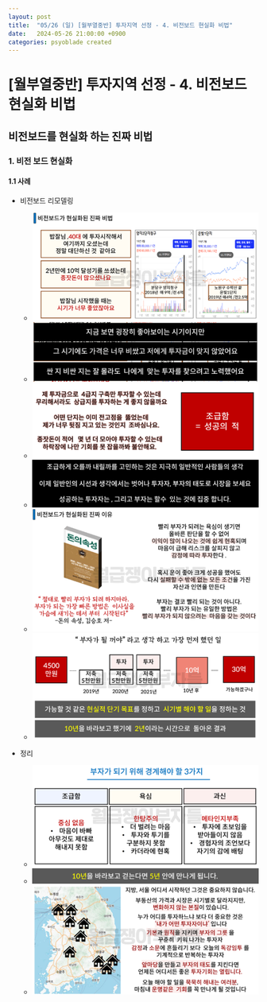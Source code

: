```yaml
---
layout: post
title:  "05/26 (일) [월부열중반] 투자지역 선정 - 4. 비전보드 현실화 비법"
date:   2024-05-26 21:00:00 +0900
categories: psyoblade created
---
```


# [월부열중반] 투자지역 선정 - 4. 비전보드 현실화 비법

## 비전보드를 현실화 하는 진짜 비법

### 1. 비전 보드 현실화

#### 1.1 사례

* 비전보드 리모델링
  * ![image-20240523221750775](/private/images/2024-05-26-yeoljung-day4/image-20240523221750775.png)
  * ![image-20240523221801532](/private/images/2024-05-26-yeoljung-day4/image-20240523221801532.png)
  * ![image-20240523221812851](/private/images/2024-05-26-yeoljung-day4/image-20240523221812851.png)
  * ![image-20240523221822244](/private/images/2024-05-26-yeoljung-day4/image-20240523221822244.png)
  * ![image-20240523221830823](/private/images/2024-05-26-yeoljung-day4/image-20240523221830823.png)
  * ![image-20240523221841031](/private/images/2024-05-26-yeoljung-day4/image-20240523221841031.png)

* 정리
  * ![image-20240523221850185](/private/images/2024-05-26-yeoljung-day4/image-20240523221850185.png)
  * ![image-20240523221912046](/private/images/2024-05-26-yeoljung-day4/image-20240523221912046.png)
  * ![image-20240523221921786](/private/images/2024-05-26-yeoljung-day4/image-20240523221921786.png)




